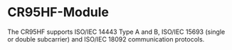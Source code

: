 # CR95HF-Module

The CR95HF supports ISO/IEC 14443 Type A and B, ISO/IEC 15693 (single or double subcarrier) and ISO/IEC 18092 communication protocols.
